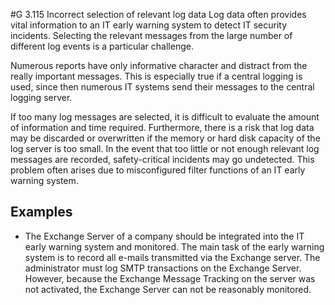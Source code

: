 #G 3.115 Incorrect selection of relevant log data
Log data often provides vital information to an IT early warning system to detect IT security incidents. Selecting the relevant messages from the large number of different log events is a particular challenge.

Numerous reports have only informative character and distract from the really important messages. This is especially true if a central logging is used, since then numerous IT systems send their messages to the central logging server.

If too many log messages are selected, it is difficult to evaluate the amount of information and time required. Furthermore, there is a risk that log data may be discarded or overwritten if the memory or hard disk capacity of the log server is too small. In the event that too little or not enough relevant log messages are recorded, safety-critical incidents may go undetected. This problem often arises due to misconfigured filter functions of an IT early warning system.



## Examples 
* The Exchange Server of a company should be integrated into the IT early warning system and monitored. The main task of the early warning system is to record all e-mails transmitted via the Exchange server. The administrator must log SMTP transactions on the Exchange Server. However, because the Exchange Message Tracking on the server was not activated, the Exchange Server can not be reasonably monitored.




